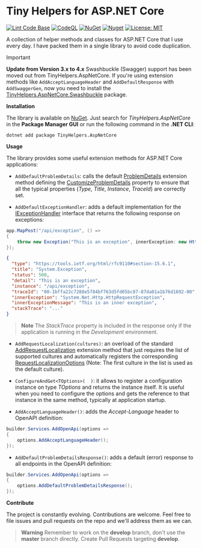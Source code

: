 # Tiny Helpers for ASP.NET Core

[![Lint Code Base](https://github.com/marcominerva/TinyHelpers/actions/workflows/linter.yml/badge.svg)](https://github.com/marcominerva/TinyHelpers/actions/workflows/linter.yml)
[![CodeQL](https://github.com/marcominerva/TinyHelpers/actions/workflows/codeql.yml/badge.svg)](https://github.com/marcominerva/TinyHelpers/actions/workflows/codeql.yml)
[![NuGet](https://img.shields.io/nuget/v/TinyHelpers.AspNetCore.svg?style=flat-square)](https://www.nuget.org/packages/TinyHelpers.AspNetCore)
[![Nuget](https://img.shields.io/nuget/dt/TinyHelpers.AspNetCore)](https://www.nuget.org/packages/TinyHelpers.AspNetCore)
[![License: MIT](https://img.shields.io/badge/License-MIT-yellow.svg)](https://github.com/marcominerva/TinyHelpers/blob/master/LICENSE)

A collection of helper methods and classes for ASP.NET Core that I use every day. I have packed them in a single library to avoid code duplication.

> [!IMPORTANT]
> **Update from Version 3.x to 4.x**
> Swashbuckle (Swagger) support has been moved out from TinyHelpers.AspNetCore. If you're using extension methods like `AddAcceptLanguageHeader` and `AddDefaultResponse` with `AddSwaggerGen`, now you need to install the [TinyHelpers.AspNetCore.Swashbuckle](https://github.com/marcominerva/TinyHelpers/tree/master/src/TinyHelpers.AspNetCore.Swashbuckle) package.

**Installation**

The library is available on [NuGet](https://www.nuget.org/packages/TinyHelpers.AspNetCore). Just search for *TinyHelpers.AspNetCore* in the **Package Manager GUI** or run the following command in the **.NET CLI**:

```shell
dotnet add package TinyHelpers.AspNetCore
```

**Usage**

The library provides some useful extension methods for ASP.NET Core applications:

- `AddDefaultProblemDetails`: calls the default [ProblemDetails](https://learn.microsoft.com/dotnet/api/microsoft.extensions.dependencyinjection.problemdetailsservicecollectionextensions) extension method defining the [CustomizeProblemDetails](https://learn.microsoft.com/dotnet/api/microsoft.aspnetcore.http.problemdetailsoptions.customizeproblemdetails) property to ensure that all the typical properties (_Type_, _Title_, _Instance_, _TraceId_) are correctly set.

- `AddDefaultExceptionHandler`: adds a default implementation for the [IExceptionHandler](https://learn.microsoft.com/dotnet/api/microsoft.aspnetcore.diagnostics.iexceptionhandler) interface that returns the following response on exceptions:

```csharp
app.MapPost("/api/exception", () =>
{
    throw new Exception("This is an exception", innerException: new HttpRequestException("This is an inner exception"));
});
```
```json
{
  "type": "https://tools.ietf.org/html/rfc9110#section-15.6.1",
  "title": "System.Exception",
  "status": 500,
  "detail": "This is an exception",
  "instance": "/api/exception",
  "traceId": "00-1bffa22c7288e5784bf763d5fd05bc87-87da01a1b76d1692-00",
  "innerException": "System.Net.Http.HttpRequestException",
  "innerExceptionMessage": "This is an inner exception",
  "stackTrace": "..."
}
```

> **Note**
The _StackTrace_ property is included in the response only if the application is running in the _Development_ environment.

- `AddRequestLocalization(cultures)`: an overload of the standard [AddRequestLocalization](https://learn.microsoft.com/dotnet/api/microsoft.extensions.dependencyinjection.requestlocalizationservicecollectionextensions) extension method that just requires the list of supported cultures and automatically registers the corresponding [RequestLocalizationOptions](https://learn.microsoft.com/dotnet/api/microsoft.aspnetcore.builder.requestlocalizationoptions) (Note: The first culture in the list is used as the default culture).

- `ConfigureAndGet<TOptions>(  )`: it allows to register a configuration instance on type _TOptions_ and returns the instance itself. It is useful when you need to configure the options and gets the reference to that instance in the same method, typically at application startup.

- `AddAcceptLanguageHeader()`: adds the _Accept-Language_ header to OpenAPI definition:

```csharp
builder.Services.AddOpenApi(options =>
{
    options.AddAcceptLanguageHeader();
});
```

- `AddDefaultProblemDetailsResponse()`: adds a default (error) response to all endpoints in the OpenAPI definition:

```csharp
builder.Services.AddOpenApi(options =>
{
    options.AddDefaultProblemDetailsResponse();
});
```

**Contribute**

The project is constantly evolving. Contributions are welcome. Feel free to file issues and pull requests on the repo and we'll address them as we can. 

> **Warning**
Remember to work on the **develop** branch, don't use the **master** branch directly. Create Pull Requests targeting **develop**.